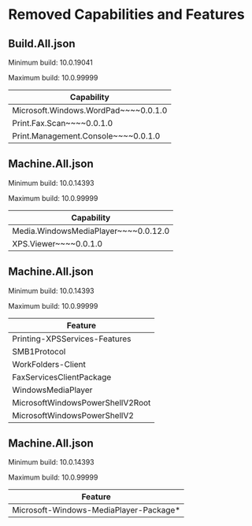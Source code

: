 # Removed Capabilities and Features

## Build.All.json

Minimum build: 10.0.19041

Maximum build: 10.0.99999

| Capability |
| ---------- |
| Microsoft.Windows.WordPad~~~~0.0.1.0 |
| Print.Fax.Scan~~~~0.0.1.0 |
| Print.Management.Console~~~~0.0.1.0 |

## Machine.All.json

Minimum build: 10.0.14393

Maximum build: 10.0.99999

| Capability |
| ---------- |
| Media.WindowsMediaPlayer~~~~0.0.12.0 |
| XPS.Viewer~~~~0.0.1.0 |


## Machine.All.json

Minimum build: 10.0.14393

Maximum build: 10.0.99999

| Feature |
| ------- |
| Printing-XPSServices-Features |
| SMB1Protocol |
| WorkFolders-Client |
| FaxServicesClientPackage |
| WindowsMediaPlayer |
| MicrosoftWindowsPowerShellV2Root |
| MicrosoftWindowsPowerShellV2 |


## Machine.All.json

Minimum build: 10.0.14393

Maximum build: 10.0.99999

| Feature |
| ------- |
| Microsoft-Windows-MediaPlayer-Package* |

